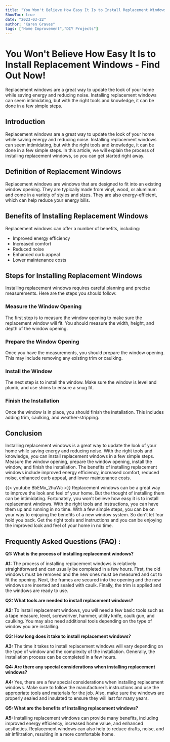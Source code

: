 ```yaml
---
title: "You Won't Believe How Easy It Is to Install Replacement Windows - Find Out Now!"
ShowToc: true 
date: "2023-03-22"
author: "Karen Graves" 
tags: ["Home Improvement","DIY Projects"]
---
```

# You Won't Believe How Easy It Is to Install Replacement Windows - Find Out Now!

Replacement windows are a great way to update the look of your home while saving energy and reducing noise. Installing replacement windows can seem intimidating, but with the right tools and knowledge, it can be done in a few simple steps.

## Introduction

Replacement windows are a great way to update the look of your home while saving energy and reducing noise. Installing replacement windows can seem intimidating, but with the right tools and knowledge, it can be done in a few simple steps. In this article, we will explain the process of installing replacement windows, so you can get started right away.

## Definition of Replacement Windows

Replacement windows are windows that are designed to fit into an existing window opening. They are typically made from vinyl, wood, or aluminum and come in a variety of styles and sizes. They are also energy-efficient, which can help reduce your energy bills.

## Benefits of Installing Replacement Windows

Replacement windows can offer a number of benefits, including:

* Improved energy efficiency
* Increased comfort
* Reduced noise
* Enhanced curb appeal
* Lower maintenance costs

## Steps for Installing Replacement Windows

Installing replacement windows requires careful planning and precise measurements. Here are the steps you should follow:

### Measure the Window Opening

The first step is to measure the window opening to make sure the replacement window will fit. You should measure the width, height, and depth of the window opening.

### Prepare the Window Opening

Once you have the measurements, you should prepare the window opening. This may include removing any existing trim or caulking.

### Install the Window

The next step is to install the window. Make sure the window is level and plumb, and use shims to ensure a snug fit.

### Finish the Installation

Once the window is in place, you should finish the installation. This includes adding trim, caulking, and weather-stripping.

## Conclusion

Installing replacement windows is a great way to update the look of your home while saving energy and reducing noise. With the right tools and knowledge, you can install replacement windows in a few simple steps. Measure the window opening, prepare the window opening, install the window, and finish the installation. The benefits of installing replacement windows include improved energy efficiency, increased comfort, reduced noise, enhanced curb appeal, and lower maintenance costs.

{{< youtube BbEMx_2huWc >}} 
Replacement windows can be a great way to improve the look and feel of your home. But the thought of installing them can be intimidating. Fortunately, you won't believe how easy it is to install replacement windows. With the right tools and instructions, you can have them up and running in no time. With a few simple steps, you can be on your way to enjoying the benefits of a new window system. So don't let fear hold you back. Get the right tools and instructions and you can be enjoying the improved look and feel of your home in no time.

## Frequently Asked Questions (FAQ) :
**Q1: What is the process of installing replacement windows?**

**A1:** The process of installing replacement windows is relatively straightforward and can usually be completed in a few hours. First, the old windows must be removed and the new ones must be measured and cut to fit the opening. Next, the frames are secured into the opening and the new windows are inserted and sealed with caulk. Finally, the trim is applied and the windows are ready to use. 

**Q2: What tools are needed to install replacement windows?**

**A2:** To install replacement windows, you will need a few basic tools such as a tape measure, level, screwdriver, hammer, utility knife, caulk gun, and caulking. You may also need additional tools depending on the type of window you are installing. 

**Q3: How long does it take to install replacement windows?**

**A3:** The time it takes to install replacement windows will vary depending on the type of window and the complexity of the installation. Generally, the installation process can be completed in a few hours. 

**Q4: Are there any special considerations when installing replacement windows?**

**A4:** Yes, there are a few special considerations when installing replacement windows. Make sure to follow the manufacturer’s instructions and use the appropriate tools and materials for the job. Also, make sure the windows are properly sealed and insulated to ensure they will last for many years. 

**Q5: What are the benefits of installing replacement windows?**

**A5:** Installing replacement windows can provide many benefits, including improved energy efficiency, increased home value, and enhanced aesthetics. Replacement windows can also help to reduce drafts, noise, and air infiltration, resulting in a more comfortable home.





